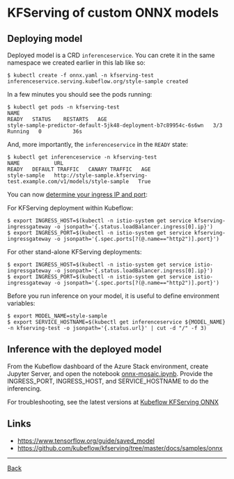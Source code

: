 # KFServing of custom ONNX models

## Deploying model

Deployed model is a CRD `inferenceservice`. You can crete it in the same namespace we created earlier in this lab like so:

    $ kubectl create -f onnx.yaml -n kfserving-test
    inferenceservice.serving.kubeflow.org/style-sample created

In a few minutes you should see the pods running:

    $ kubectl get pods -n kfserving-test
    NAME                                                              READY   STATUS    RESTARTS   AGE
    style-sample-predictor-default-5jk48-deployment-b7c89954c-6s6wn   3/3     Running   0          36s

And, more importantly, the `inferenceservice` in the `READY` state:

    $ kubectl get inferenceservice -n kfserving-test
    NAME           URL                                                                     READY   DEFAULT TRAFFIC   CANARY TRAFFIC   AGE
    style-sample   http://style-sample.kfserving-test.example.com/v1/models/style-sample   True    


You can now [determine your ingress IP and port](https://github.com/kubeflow/kfserving/blob/master/README.md#determine-the-ingress-ip-and-ports):

For KFServing deployment within Kubeflow:

    $ export INGRESS_HOST=$(kubectl -n istio-system get service kfserving-ingressgateway -o jsonpath='{.status.loadBalancer.ingress[0].ip}')
    $ export INGRESS_PORT=$(kubectl -n istio-system get service kfserving-ingressgateway -o jsonpath='{.spec.ports[?(@.name=="http2")].port}')

For other stand-alone KFServing deployments:

    $ export INGRESS_HOST=$(kubectl -n istio-system get service istio-ingressgateway -o jsonpath='{.status.loadBalancer.ingress[0].ip}')
    $ export INGRESS_PORT=$(kubectl -n istio-system get service istio-ingressgateway -o jsonpath='{.spec.ports[?(@.name=="http2")].port}')

Before you run inference on your model, it is useful to define environment variables:

    $ export MODEL_NAME=style-sample
    $ export SERVICE_HOSTNAME=$(kubectl get inferenceservice ${MODEL_NAME} -n kfserving-test -o jsonpath='{.status.url}' | cut -d "/" -f 3)

## Inference with the deployed model

From the Kubeflow dashboard of the Azure Stack environment, create Jupyter Server, and open the notebook [onnx-mosaic.ipynb](onnx-mosaic.ipynb).
Provide the  INGRESS_PORT, INGRESS_HOST, and SERVICE_HOSTNAME to do the inferencing.

For troubleshooting, see the latest versions at [Kubeflow KFServing ONNX](https://github.com/kubeflow/kfserving/tree/master/docs/samples/onnx)

## Links

- https://www.tensorflow.org/guide/saved_model
- https://github.com/kubeflow/kfserving/tree/master/docs/samples/onnx

---

[Back](Readme.md)
